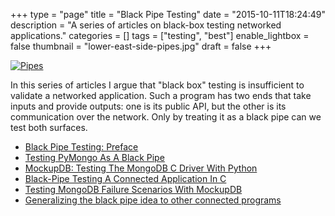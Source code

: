 +++
type = "page"
title = "Black Pipe Testing"
date = "2015-10-11T18:24:49"
description = "A series of articles on black-box testing networked applications."
categories = []
tags = ["testing", "best"]
enable_lightbox = false
thumbnail = "lower-east-side-pipes.jpg"
draft = false
+++

<p><a href="https://www.flickr.com/photos/emptysquare/477797865"><img style="display:block; margin-left:auto; margin-right:auto;" src="lower-east-side-pipes.jpg" alt="Pipes" title="Pipes" /></a></p>
<p>In this series of articles I argue that "black box" testing is insufficient to validate a networked application. Such a program has two ends that take inputs and provide outputs: one is its public API, but the other is its communication over the network. Only by treating it as a black pipe can we test both surfaces.</p>
<ul>
<li><a href="/blog/black-pipe-testing/">Black Pipe Testing: Preface</a></li>
<li><a href="/blog/black-pipe-testing-pymongo/">Testing PyMongo As A Black Pipe</a></li>
<li><a href="/blog/mockupdb-test-libmongoc-mongodb-c-driver-python/">MockupDB: Testing The MongoDB C Driver With Python</a></li>
<li><a href="/blog/libmongoc-black-pipe-testing-mock-server/">Black-Pipe Testing A Connected Application In C</a></li>
<li><a href="/blog/test-mongodb-failures-mockupdb/">Testing MongoDB Failure Scenarios With MockupDB</a></li>
<li><a href="/blog/black-pipe-testing-in-summary/">Generalizing the black pipe idea to other connected programs</a></li>
</ul>
    